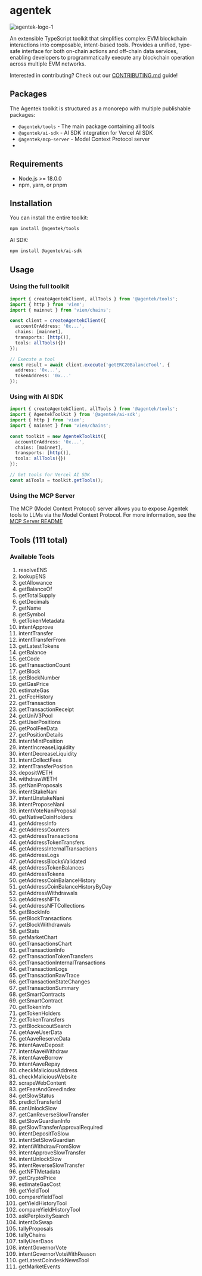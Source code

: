 # agentek

![agentek-logo-1](https://github.com/user-attachments/assets/c73ccd7b-4c4e-4c90-8ccc-1ed101fa1b0b)

An extensible TypeScript toolkit that simplifies complex EVM blockchain interactions into composable, intent-based tools. Provides a unified, type-safe interface for both on-chain actions and off-chain data services, enabling developers to programmatically execute any blockchain operation across multiple EVM networks.

Interested in contributing? Check out our [CONTRIBUTING.md](CONTRIBUTING.md) guide!

## Packages

The Agentek toolkit is structured as a monorepo with multiple publishable packages:

- `@agentek/tools` - The main package containing all tools
- `@agentek/ai-sdk` - AI SDK integration for Vercel AI SDK
- `@agentek/mcp-server` - Model Context Protocol server
- 
## Requirements

- Node.js >= 18.0.0
- npm, yarn, or pnpm

## Installation

You can install the entire toolkit:

```bash
npm install @agentek/tools
```

AI SDK:

```bash
npm install @agentek/ai-sdk
```

## Usage

### Using the full toolkit

```typescript
import { createAgentekClient, allTools } from '@agentek/tools';
import { http } from 'viem';
import { mainnet } from 'viem/chains';

const client = createAgentekClient({
  accountOrAddress: '0x...',
  chains: [mainnet],
  transports: [http()],
  tools: allTools({})
});

// Execute a tool
const result = await client.execute('getERC20BalanceTool', {
  address: '0x...',
  tokenAddress: '0x...'
});
```

### Using with AI SDK

```typescript
import { createAgentekClient, allTools } from '@agentek/tools';
import { AgentekToolkit } from '@agentek/ai-sdk';
import { http } from 'viem';
import { mainnet } from 'viem/chains';

const toolkit = new AgentekToolkit({
  accountOrAddress: '0x...',
  chains: [mainnet],
  transports: [http()],
  tools: allTools({})
});

// Get tools for Vercel AI SDK
const aiTools = toolkit.getTools();
```

### Using the MCP Server

The MCP (Model Context Protocol) server allows you to expose Agentek tools to LLMs via the Model Context Protocol. For more information, see the [MCP Server README](/src/mcp/README.md)

## Tools (111 total)

### Available Tools

1. resolveENS
2. lookupENS
3. getAllowance
4. getBalanceOf
5. getTotalSupply
6. getDecimals
7. getName
8. getSymbol
9. getTokenMetadata
10. intentApprove
11. intentTransfer
12. intentTransferFrom
13. getLatestTokens
14. getBalance
15. getCode
16. getTransactionCount
17. getBlock
18. getBlockNumber
19. getGasPrice
20. estimateGas
21. getFeeHistory
22. getTransaction
23. getTransactionReceipt
24. getUniV3Pool
25. getUserPositions
26. getPoolFeeData
27. getPositionDetails
28. intentMintPosition
29. intentIncreaseLiquidity
30. intentDecreaseLiquidity
31. intentCollectFees
32. intentTransferPosition
33. depositWETH
34. withdrawWETH
35. getNaniProposals
36. intentStakeNani
37. intentUnstakeNani
38. intentProposeNani
39. intentVoteNaniProposal
40. getNativeCoinHolders
41. getAddressInfo
42. getAddressCounters
43. getAddressTransactions
44. getAddressTokenTransfers
45. getAddressInternalTransactions
46. getAddressLogs
47. getAddressBlocksValidated
48. getAddressTokenBalances
49. getAddressTokens
50. getAddressCoinBalanceHistory
51. getAddressCoinBalanceHistoryByDay
52. getAddressWithdrawals
53. getAddressNFTs
54. getAddressNFTCollections
55. getBlockInfo
56. getBlockTransactions
57. getBlockWithdrawals
58. getStats
59. getMarketChart
60. getTransactionsChart
61. getTransactionInfo
62. getTransactionTokenTransfers
63. getTransactionInternalTransactions
64. getTransactionLogs
65. getTransactionRawTrace
66. getTransactionStateChanges
67. getTransactionSummary
68. getSmartContracts
69. getSmartContract
70. getTokenInfo
71. getTokenHolders
72. getTokenTransfers
73. getBlockscoutSearch
74. getAaveUserData
75. getAaveReserveData
76. intentAaveDeposit
77. intentAaveWithdraw
78. intentAaveBorrow
79. intentAaveRepay
80. checkMaliciousAddress
81. checkMaliciousWebsite
82. scrapeWebContent
83. getFearAndGreedIndex
84. getSlowStatus
85. predictTransferId
86. canUnlockSlow
87. getCanReverseSlowTransfer
88. getSlowGuardianInfo
89. getSlowTransferApprovalRequired
90. intentDepositToSlow
91. intentSetSlowGuardian
92. intentWithdrawFromSlow
93. intentApproveSlowTransfer
94. intentUnlockSlow
95. intentReverseSlowTransfer
96. getNFTMetadata
97. getCryptoPrice
98. estimateGasCost
99. getYieldTool
100. compareYieldTool
101. getYieldHistoryTool
102. compareYieldHistoryTool
103. askPerplexitySearch
104. intent0xSwap
105. tallyProposals
106. tallyChains
107. tallyUserDaos
108. intentGovernorVote
109. intentGovernorVoteWithReason
110. getLatestCoindeskNewsTool
111. getMarketEvents
